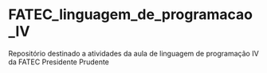 # FATEC_linguagem_de_programacao_IV
Repositório destinado a atividades da aula de linguagem de programação IV da FATEC Presidente Prudente 
